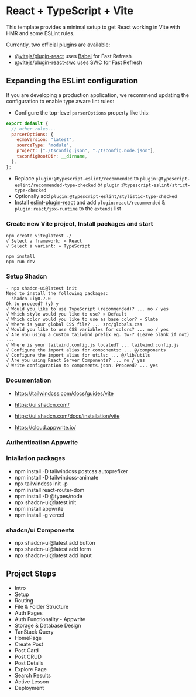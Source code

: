 # React + TypeScript + Vite

This template provides a minimal setup to get React working in Vite with HMR and some ESLint rules.

Currently, two official plugins are available:

- [@vitejs/plugin-react](https://github.com/vitejs/vite-plugin-react/blob/main/packages/plugin-react/README.md) uses [Babel](https://babeljs.io/) for Fast Refresh
- [@vitejs/plugin-react-swc](https://github.com/vitejs/vite-plugin-react-swc) uses [SWC](https://swc.rs/) for Fast Refresh

## Expanding the ESLint configuration

If you are developing a production application, we recommend updating the configuration to enable type aware lint rules:

- Configure the top-level `parserOptions` property like this:

```js
export default {
  // other rules...
  parserOptions: {
    ecmaVersion: "latest",
    sourceType: "module",
    project: ["./tsconfig.json", "./tsconfig.node.json"],
    tsconfigRootDir: __dirname,
  },
};
```

- Replace `plugin:@typescript-eslint/recommended` to `plugin:@typescript-eslint/recommended-type-checked` or `plugin:@typescript-eslint/strict-type-checked`
- Optionally add `plugin:@typescript-eslint/stylistic-type-checked`
- Install [eslint-plugin-react](https://github.com/jsx-eslint/eslint-plugin-react) and add `plugin:react/recommended` & `plugin:react/jsx-runtime` to the `extends` list

### Create new Vite project, Install packages and start

```
npm create vite@latest ./
√ Select a framework: » React
√ Select a variant: » TypeScript

npm install
npm run dev
```

### Setup Shadcn

```
- npx shadcn-ui@latest init
Need to install the following packages:
  shadcn-ui@0.7.0
Ok to proceed? (y) y
√ Would you like to use TypeScript (recommended)? ... no / yes
√ Which style would you like to use? » Default
√ Which color would you like to use as base color? » Slate
√ Where is your global CSS file? ... src/globals.css
√ Would you like to use CSS variables for colors? ... no / yes
√ Are you using a custom tailwind prefix eg. tw-? (Leave blank if not) ...
√ Where is your tailwind.config.js located? ... tailwind.config.js
√ Configure the import alias for components: ... @/components
√ Configure the import alias for utils: ... @/lib/utils
√ Are you using React Server Components? ... no / yes
√ Write configuration to components.json. Proceed? ... yes
```

### Documentation

- https://tailwindcss.com/docs/guides/vite

- https://ui.shadcn.com/

- https://ui.shadcn.com/docs/installation/vite

- https://cloud.appwrite.io/

### Authentication Appwrite

### Intallation packages

- npm install -D tailwindcss postcss autoprefixer
- npm install -D tailwindcss-animate
- npx tailwindcss init -p
- npm install react-router-dom
- npm install -D @types/node
- npx shadcn-ui@latest init
- npm install appwrite
- npm install -g vercel

### shadcn/ui Components

- npx shadcn-ui@latest add button
- npx shadcn-ui@latest add form
- npx shadcn-ui@latest add input

## Project Steps

- Intro
- Setup
- Routing
- File & Folder Structure
- Auth Pages
- Auth Functionality - Appwrite
- Storage & Database Design
- TanStack Query
- HomePage
- Create Post
- Post Card
- Post CRUD
- Post Details
- Explore Page
- Search Results
- Active Lesson
- Deployment
